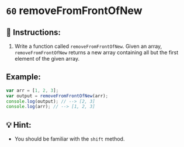 # `60` removeFromFrontOfNew

## 📝 Instructions:

1. Write a function called `removeFromFrontOfNew`. Given an array, `removeFromFrontOfNew` returns a new array containing all but the first element of the given array.

## Example:

```Javascript
var arr = [1, 2, 3];
var output = removeFromFrontOfNew(arr);
console.log(output); // --> [2, 3]
console.log(arr); // --> [1, 2, 3]
```

## 💡 Hint:

+ You should be familiar with the `shift` method.
